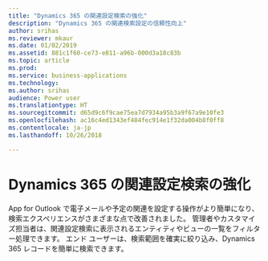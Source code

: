 ```yaml
---
title: "Dynamics 365 の関連設定検索の強化"
description: "Dynamics 365 の関連検索設定の信頼性向上"
author: srihas
ms.reviewer: mkaur
ms.date: 01/02/2019
ms.assetid: 881c1f60-ce73-e811-a96b-000d3a18c83b
ms.topic: article
ms.prod: 
ms.service: business-applications
ms.technology: 
ms.author: srihas
audience: Power user
ms.translationtype: HT
ms.sourcegitcommit: d65d9c6f9cae75ea7d7934a95b3a9f67a9e10fe3
ms.openlocfilehash: ac16c4ed1343ef484fec914e1f32da004b8f0ff8
ms.contentlocale: ja-jp
ms.lasthandoff: 10/26/2018

---
```

# <a name="set-regarding-lookup-enhancements-in-dynamics-365"></a>Dynamics 365 の関連設定検索の強化




App for Outlook で電子メールや予定の関連を設定する操作がより簡単になり、検索エクスペリエンスがさまざまな点で改善されました。 管理者やカスタマイズ担当者は、関連設定検索に表示されるエンティティやビューの一覧をフィルター処理できます。 エンド ユーザーは、検索範囲を確実に絞り込み、Dynamics 365 レコードを簡単に検索できます。

